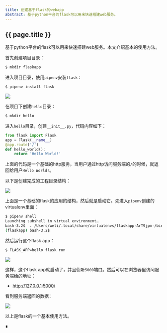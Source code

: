 ```yaml
---
title: 创建基于flask的webapp
abstract: 基于python平台的flask可以用来快速搭建web服务。
---
```


## {{ page.title }}


基于python平台的flask可以用来快速搭建web服务。本文介绍基本的使用方法。


首先创建项目目录：

```bash
$ mkdir flaskapp
```

进入项目目录，使用`pipenv`安装`flask`：

```bash
$ pipenv install flask
```

![](https://raw.githubusercontent.com/liweinan/blogpic2019/master/data/mar22/7E716C08-3551-4ABC-BB97-4D43FC1432BC.png)

在项目下创建`hello`目录：

```bash
$ mkdir hello
```

进入`hello`目录，创建`__init__.py`，代码内容如下：

```python
from flask import Flask
app = Flask(__name__)
@app.route('/')
def hello_world():
    return 'Hello World!'
```

上面的代码是一个基础的http服务，当用户通过http访问服务端的`/`的时候，就返回给用户`Hello World!`。

以下是创建完成的工程目录结构：

![](https://raw.githubusercontent.com/liweinan/blogpic2019/master/data/mar22/47E5EB5F-4F87-4AED-A37F-297BDA051C50.png)

上面是一个基础的flask的应用的结构，然后就是启动它。先进入`pipenv`创建的virtualenv里面：

```bash
$ pipenv shell
Launching subshell in virtual environment…
bash-3.2$  . /Users/weli/.local/share/virtualenvs/flaskapp-ArT9jpm-/bin/activate
(flaskapp) bash-3.2$
```

然后运行这个flask app：

```bash
$ FLASK_APP=hello flask run
```

![](https://raw.githubusercontent.com/liweinan/blogpic2019/master/data/mar22/B5847CC3-E779-4359-9C50-53D594AE9C2A.png)

这样，这个flask app就启动了，并且侦听`5000`端口。然后可以在浏览器里访问服务端给的地址：

* http://127.0.0.1:5000/

看到服务端返回的数据：

![](https://raw.githubusercontent.com/liweinan/blogpic2019/master/data/mar22/5C57C1F9-F425-4933-928E-A7C19A5BEB14.png)

以上是flask的一个基本使用方法。

∎